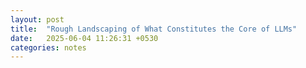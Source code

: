 ```yaml
---
layout: post
title:  "Rough Landscaping of What Constitutes the Core of LLMs"
date:   2025-06-04 11:26:31 +0530
categories: notes
---
```




